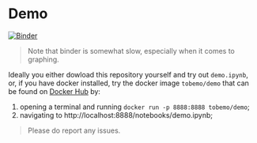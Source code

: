 # Demo
[![Binder](https://mybinder.org/badge_logo.svg)](https://mybinder.org/v2/gh/tobemo/tobemo.github.io/HEAD?labpath=demo.ipynb)<br>
> Note that binder is somewhat slow, especially when it comes to graphing.

Ideally you either dowload this repository yourself and try out `demo.ipynb`, or, if you have docker installed, try the docker image `tobemo/demo` that can be found on [Docker Hub](https://hub.docker.com/r/tobemo/demo/tags) by:
1. opening a terminal and running `docker run -p 8888:8888 tobemo/demo`;
2. navigating to http://localhost:8888/notebooks/demo.ipynb;

> Please do report any issues.
